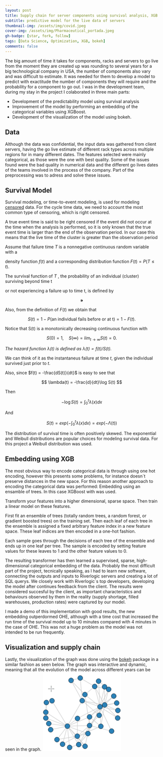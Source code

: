 ```yaml
---
layout: post
title: Supply chain for server components using survival analysis, XGB embedding
subtitle: predictive model for the live data of servers
thumbnail-img: /assets/img/covid.jpeg
cover-img: /assets/img/Pharmaceutical_portada.jpeg
gh-badge: [star, fork, follow]
tags: [Data Science, Optimization, XGB, bokeh]
comments: false
---
```


The big amount of time it takes for components, racks and servers to go live from the moment they are created up was rounding to several years for a big technological company in USA, the number of components also vary and was difficult to estimate. It was needed for them to develop a model to predict with exactitude the number of components they will require and the probability for a component to go out. I was in the development team, during my stay in the project I colaborated in three main parts:
- Development of the predictability model using survival analysis
- Improvement of the model by performing an embedding of the categorical variables using XGBoost.
- Development of the visualization of the model using bokeh.

## Data
Although the data was confidential, the input data was gathered from client servers, having the go live estimate of different rack types across multiple regions for in many different dates. The features selected were mainly categorical, as those were the one with best quality. Some of the issues found were the bad quality in numerical data and the different go lives dates of the teams involved in the process of the company. Part of the preprocessing was to adress and solve these issues.

## Survival Model

Survival modeling, or time-to-event modeling, is used for modeling [censored](http://en.wikipedia.org/wiki/Censoring_(statistics)) data. For the cycle time data, we need to account the most common type of censoring, which is right censored.

A true event time is said to be right censored if the event did not occur at the time when the analysis is performed, so it is only known that the true event time is larger than the end of the observation period. In our case this means that the live time of the cluster is greater than the observation period

Assume that failure time $T$ is a nonnegative continuous random variable with a

density function $f (t)$ and a corresponding distribution function $F(t) = P(T ≤ t).$

The survival function of $T$ , the probability of an individual (cluster) surviving beyond time t

or not experiencing a failure up to time t, is defined by

$$
⁍
$$

Also, from the definition of $F(t)$ we obtain that 

$$
S(t) = 1 − P(\text{an individual fails before or at t}) = 1 − F(t).
$$

Notice that S(t) is a monotonically decreasing continuous function with

$$
S(0) = 1 ,\quad S(\infty) = lim_{t→∞} S(t) = 0.
$$

*The hazard function $\lambda(t)$ is defined as $\lambda(t) = f(t)/S(t)$.*

We can think of it as the instantaneus failure at time $t$, given the individual survived just prior to $t$.

Also, since $f(t) = -\frac{dS(t)}{dt}$ is easy to see that 

$$
\lambda(t) = -\frac{d}{dt}\log S(t)
$$

Then 

$$
-\log S(t) = \int_0^t\lambda(x)dx 
$$

And 

$$
S(t) = exp\left(-\int_0^t\lambda(x)dx\right) = exp\left(-\Lambda(t)\right) 
$$

The distribution of survival time is often positively skewed. The exponential and Weibull distributions are popular choices for modeling survival data. For this project a Weibull distribution was used.

## Embedding using XGB
The most obvious way to encode categorical data is through using one hot encoding, however this presents some problems, for instance doesn`t preserve distances in the new space. For this reason another approach to encoding the categorical data was performed: Embedding using an ensamble of trees. In this case  XGBoost with was used.

Transform your features into a higher dimensional, sparse space. Then train a linear model on these features.

First fit an ensemble of trees (totally random trees, a random forest, or gradient boosted trees) on the training set. Then each leaf of each tree in the ensemble is assigned a fixed arbitrary feature index in a new feature space. These leaf indices are then encoded in a one-hot fashion.

Each sample goes through the decisions of each tree of the ensemble and ends up in one leaf per tree. The sample is encoded by setting feature values for these leaves to 1 and the other feature values to 0.

The resulting transformer has then learned a supervised, sparse, high-dimensional categorical embedding of the data.
Probably the most difficult part of the project, tecnically speaking, as I had to learn new software, connecting the outputs and inputs to Riverlogic servers and creating a lot of SQL querys. We closely work with Riverlogic`s top developers, developing the model after continues feedback from the client. The results were considered succesful by the client, as important characteristics and behaviours observed by them in the reality (supply shortage, filled warehouses, production rates) were captured by our model.

I made a demo of this implementation with good results, the new embedding outperdormed OHE, although with a time cost that increased the run time of the survival model up to 10 minutes compared with 4 minutes in the case of OHE. This was not a huge problem as the model was not intended to be run frequently.

## Visualization and supply chain
Lastly, the visualization of the graph was done using the [bokeh](https://docs.bokeh.org/en/latest/) package in a similar fashion as seen below. The graph was interactive and dynamic, meaning that all the evolution of the model across different years can be seen in the graph.
![Figure 1](/assets/Figuras/bokeh_graph.gif)


